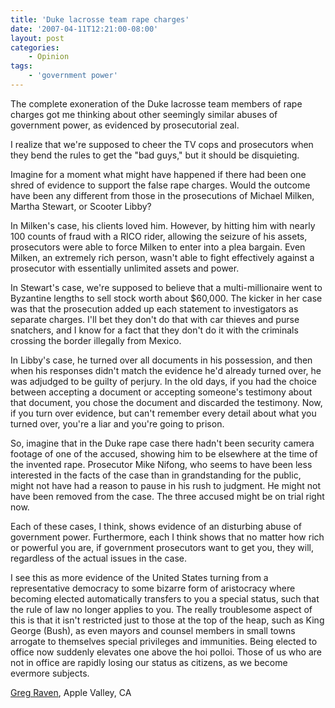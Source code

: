 ```yaml
---
title: 'Duke lacrosse team rape charges'
date: '2007-04-11T12:21:00-08:00'
layout: post
categories:
    - Opinion
tags:
    - 'government power'
---
```


The complete exoneration of the Duke lacrosse team members of rape charges got me thinking about other seemingly similar abuses of government power, as evidenced by prosecutorial zeal.  
  
I realize that we're supposed to cheer the TV cops and prosecutors when they bend the rules to get the "bad guys," but it should be disquieting.

Imagine for a moment what might have happened if there had been one shred of evidence to support the false rape charges. Would the outcome have been any different from those in the prosecutions of Michael Milken, Martha Stewart, or Scooter Libby?

In Milken's case, his clients loved him. However, by hitting him with nearly 100 counts of fraud with a RICO rider, allowing the seizure of his assets, prosecutors were able to force Milken to enter into a plea bargain. Even Milken, an extremely rich person, wasn't able to fight effectively against a prosecutor with essentially unlimited assets and power.

In Stewart's case, we're supposed to believe that a multi-millionaire went to Byzantine lengths to sell stock worth about $60,000. The kicker in her case was that the prosecution added up each statement to investigators as separate charges. I'll bet they don't do that with car thieves and purse snatchers, and I know for a fact that they don't do it with the criminals crossing the border illegally from Mexico.

In Libby's case, he turned over all documents in his possession, and then when his responses didn't match the evidence he'd already turned over, he was adjudged to be guilty of perjury. In the old days, if you had the choice between accepting a document or accepting someone's testimony about that document, you chose the document and discarded the testimony. Now, if you turn over evidence, but can't remember every detail about what you turned over, you're a liar and you're going to prison.

So, imagine that in the Duke rape case there hadn't been security camera footage of one of the accused, showing him to be elsewhere at the time of the invented rape. Prosecutor Mike Nifong, who seems to have been less interested in the facts of the case than in grandstanding for the public, might not have had a reason to pause in his rush to judgment. He might not have been removed from the case. The three accused might be on trial right now.

Each of these cases, I think, shows evidence of an disturbing abuse of government power. Furthermore, each I think shows that no matter how rich or powerful you are, if government prosecutors want to get you, they will, regardless of the actual issues in the case.

I see this as more evidence of the United States turning from a representative democracy to some bizarre form of aristocracy where becoming elected automatically transfers to you a special status, such that the rule of law no longer applies to you. The really troublesome aspect of this is that it isn't restricted just to those at the top of the heap, such as King George (Bush), as even mayors and counsel members in small towns arrogate to themselves special privileges and immunities. Being elected to office now suddenly elevates one above the hoi polloi. Those of us who are not in office are rapidly losing our status as citizens, as we become evermore subjects.

[Greg Raven](https://www.gregraven.org/), Apple Valley, CA
